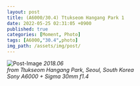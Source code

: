 ```yaml
---
layout: post
title: (A6000/30.4) Ttukseom Hangang Park 1
date: 2022-05-25 02:31:05 +0900
published: true
categories: [Moment, Photo]
tags: [A6000,"30.4",photo]
img_path: /assets/img/post/
---
```


![Post-Image](MOMENT-Ttukseom_Hangang_Park1.jpg)
 _2018.06
 <br>
from Ttukseom Hangang Park, Seoul, South Korea
<br>
Sony A6000 + Sigma 30mm f1.4_